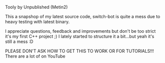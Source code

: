 Tooly by Unpublished (Metin2)

This a snapshop of my latest source code, switch-bot is quite a mess due to
heavy testing with latest binary.

I appreciate questions, feedback and improvements but don't be too
strict it's my first C++ project ;) I lately started to structure it a
bit...but yeah it's still a mess :D

PLEASE DON'T ASK HOW TO GET THIS TO WORK OR FOR TUTORIALS!!!
There are a lot of on YouTube

